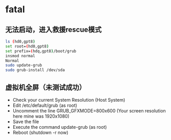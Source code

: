 # fatal

## 无法启动，进入救援rescue模式

``` bash
ls (hd0,gpt8)
set root=(hd0,gpt8)
set prefix=(hdq,gpt8)/boot/grub
insmod normal
Normal
sudo update-grub
sudo grub-install /dev/sda
```

## 虚拟机全屏（未测试成功）

- Check your current System Resolution (Host System)
- Edit /etc/default/grub (as root)
- Uncomment the line GRUB_GFXMODE=800x600 (Your screen resolution here mine was 1920x1080)
- Save the file
- Execute the command update-grub (as root)
- Reboot (shutdown -r now)
